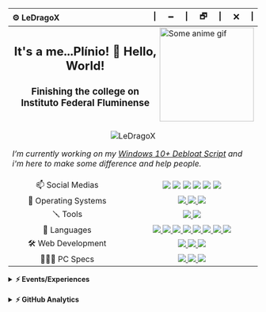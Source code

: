 <div align="center">
  <table>
    <thead>
      <tr>
        <th align="left">⚙️ LeDragoX</th>
        <th align="right">|⠀⠀🗕⠀⠀|⠀⠀🗗⠀⠀|⠀⠀🗙⠀⠀|</th>
      </tr>
    </thead>
    <tbody>
      <tr>
        <td colspan="2">
          <a href="#blank"><img src="https://static.wikia.nocookie.net/jojoban/images/0/0e/Jotarowithstand_arcade.gif/revision/latest/scale-to-width/360?cb=20180213003908" align="right" title="Some anime gif" width="190px" height="auto" alt="Some anime gif"></a>
          <h2 align="center">It's a me...Plínio! 👋 Hello, World!</h2>
          <h3 align="center">Finishing the college on Instituto Federal Fluminense</h3>
          <h1></h1>
          <p align="center"><img src="https://komarev.com/ghpvc/?username=LeDragoX" alt="LeDragoX" /></p>
          <p>
            <i>I’m currently working on my <a href="https://github.com/LeDragoX/Win-10-Smart-Debloat-Tools">Windows 10+ Debloat Script</a> and i'm here to make some difference and help people.</i>
          </p>
        </td>
      </tr>
      <tr>
        <td align="center">📫 Social Medias</td>
        <td align="center">
          <a href="https://gitlab.com/LeDragoX"><img src="https://img.shields.io/badge/GitLab-330F63?style=flat&logo=gitlab&logoColor=white"></a>
          <a href="https://www.linkedin.com/in/plinio-larrubia"><img src="https://img.shields.io/badge/LinkedIn-blue?style=flat&logo=Linkedin&logoColor=white"></a>
          <a href="mailto:plinio2xd@gmail.com"><img src="https://img.shields.io/badge/-Gmail-c14438?style=flat&logo=Gmail&logoColor=white"></a>
          <a href="https://forum.xda-developers.com/m/ledragox.8006906/"><img src="https://img.shields.io/badge/XDA-Developers-F59812?style=flat&logo=xda-developers&logoColor=white"></a>
          <a href="https://steamcommunity.com/id/ledragox/"><img src="https://img.shields.io/badge/Steam-000000?style=flat&logo=steam&logoColor=white"></a>
          <a href="https://myanimelist.net/profile/LeDragoX"><img src="https://img.shields.io/badge/MyAnimeList-2E51A2?style=flat&logo=myanimelist&logoColor=white"></a>
        </td>
      </tr>
      <tr>
        <td align="center">💾 Operating Systems</td>
        <td align="center">
          <a href="#blank">
            <img src="https://img.shields.io/badge/OS-Windows_10-0078D6?style=flat&logo=microsoft&logoColor=white">
            <img src="https://img.shields.io/badge/OS-Arch_Linux_(WSL)-FFFFFF?style=flat&logo=arch-linux&logoColor=blue">
            <img src="https://img.shields.io/badge/OS-Android_12_(Project_Elixir)-3DDC84?style=flat&logo=android&logoColor=">
          </a>
        </td>
      </tr>
      <tr>
        <td align="center">🪛 Tools</td>
        <td align="center">
          <a href="#blank">
            <img src="https://img.shields.io/badge/IDE-VS_Code-0078D4?style=flat&logo=visual%20studio%20code&logoColor=white">
            <img src="https://img.shields.io/badge/GIMP-5C5543?style=flat&logo=gimp&logoColor=white">
          </a>
        </td>
      </tr>
      <tr>
        <td align="center">🚀 Languages</td>
        <td align="center">
          <a href="#blank">
            <img src="https://img.shields.io/badge/PowerShell-5391FE?style=flat&logo=PowerShell&logoColor=white">
            <img src="https://img.shields.io/badge/Shell_Script-121011?style=flat&logo=linux&logoColor=white">
            <img src="https://img.shields.io/badge/HTML5-E34F26?style=flat&logo=html5&logoColor=white">
            <img src="https://img.shields.io/badge/CSS3-1572B6?style=flat&logo=css3&logoColor=white">
            <img src="https://img.shields.io/badge/JavaScript-F7DF1E?style=flat&logo=javascript&logoColor=black">
            <img src="https://img.shields.io/badge/TypeScript-007ACC?style=flat&logo=typescript&logoColor=white">
            <img src="https://img.shields.io/badge/Python-3776AB?style=flat&logo=python&logoColor=FFD343">
            <img src="https://img.shields.io/badge/Ruby-CC342D?style=flat&logo=ruby&logoColor=white">
          </a>
        </td>
      </tr>
      <tr>
        <td align="center">🛠️ Web Development</td>
        <td align="center">
          <a href="#blank">
            <img src="https://img.shields.io/badge/Rails-%23CC0000.svg?style=flat&logo=ruby-on-rails&logoColor=white">
            <img src="https://img.shields.io/badge/Node_JS-339933?style=flat&logo=nodedotjs&logoColor=white">
            <img src="https://img.shields.io/badge/Insomnia-5849be?style=flat&logo=Insomnia&logoColor=white">
          </a>
        </td>
      </tr>
      <tr>
        <td align="center">👨🏻‍💻 PC Specs</td>
        <td align="center">
          <a href="#blank">
            <img src="https://img.shields.io/badge/AMD-Ryzen_5_1600_(AE)_+_A320M_K-ED1C24?style=flat&logo=amd&logoColor=white">
            <img src="https://img.shields.io/badge/Corsair-16GB_RAM_@2666Mhz-993399?style=flat&logo=corsair&logoColor=white">
            <img src="https://img.shields.io/badge/NVIDIA-GTX1060_6GB-76B900?style=flat&logo=nvidia&logoColor=white">
          </a>
        </td>
      </tr>
    </tbody>
  </table>
</div>

<details>
  <summary><b>⚡ Events/Experiences</b></summary>
  <table align="center">
    <thead align="center">
      <tr>
        <th>Icon</th>
        <th>Name</th>
        <th>Company</th>
        <th>Date</th>
        <th>Learned</th>
      </tr>
    </thead>
    <tbody align="center">
      <tr>
        <td>
          <img src="https://treinadev.com.br/assets/favicon/favicon-a661a9ff4b3971bdf8624c6356c4eafcad2132334c14fb6fa8d1de80d1a592ab.ico" width="25px" style="vertical-align: middle;" />
        </td>
        <td><a href="https://treinadev.com.br/" target="_blank">TreinaDev 7</a></td>
        <td>Campus Code</td>
        <td>2021</td>
        <td>
          Git, Signing Keys<br/>
          Ruby v3, Rails v6<br/>
          TDD, Following Conventions<br/>
          Linting, Pair Programming<br/>
          Daily Meeting
        </td>
      </td>
    </tbody>
  </table>
</details>

<br/>

<details>
  <summary><b>⚡ GitHub Analytics</b></summary>
  <br />
  <div align="center">
    <a href="#blank">
      <img src="https://github-readme-stats.vercel.app/api?username=ledragox&hide_title&show_icons=true&theme=chartreuse-dark&include_all_commits=true&count_private=true" height="180px" title="Shrek is love 💚" alt="Plínio Larrubia's stats" />
      <img src="https://github-readme-stats.vercel.app/api/top-langs/?username=ledragox&layout=compact&theme=chartreuse-dark&langs_count=8&hide=jupyter%20notebook,java" height="180px" title="Shrek is life 🧬" alt="Most Used Languages" />
    </a>
  </div>
</details>

<!--
**LeDragoX/LeDragoX** is a ✨ _special_ ✨ repository because its `README.md` (this file) appears on your GitHub profile.

Here are some ideas to get you started:

- 🔭 I’m currently working on ...
- 🌱 I’m currently learning ...
- 👯 I’m looking to collaborate on ...
- 🤔 I’m looking for help with ...
- 💬 Ask me about ...
- 📫 How to reach me: ...
- 😄 Pronouns: ...
- ⚡ Fun fact: ...
-->
